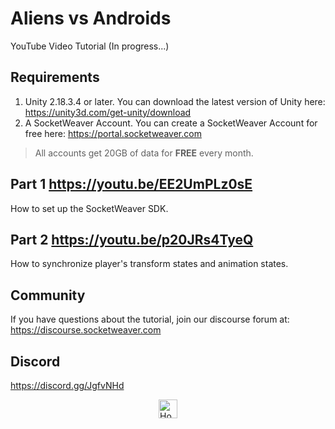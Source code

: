 # Aliens vs Androids
YouTube Video Tutorial (In progress...)

## Requirements
1. Unity 2.18.3.4 or later. You can download the latest version of Unity here: https://unity3d.com/get-unity/download
2. A SocketWeaver Account. You can create a SocketWeaver Account for free here: https://portal.socketweaver.com

> All accounts get 20GB of data for **FREE** every month. 

## Part 1 https://youtu.be/EE2UmPLz0sE
How to set up the SocketWeaver SDK.

## Part 2 https://youtu.be/p20JRs4TyeQ
How to synchronize player's transform states and animation states.

## Community
If you have questions about the tutorial, join our discourse forum at: https://discourse.socketweaver.com

## Discord
https://discord.gg/JgfvNHd

<div >
<a href="https://www.socketweaver.com"><img style="display: block; margin-left: auto; margin-right: auto;" src="https://sw-router.sfo2.cdn.digitaloceanspaces.com/landing/logo-dark-text-300.png" height="30px" alt="Home"></a>
</div>
